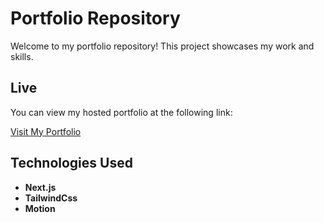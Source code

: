 # Portfolio Repository

Welcome to my portfolio repository! This project showcases my work and skills.

## Live

You can view my hosted portfolio at the following link:

[Visit My Portfolio](https://akashtwt.me)

## Technologies Used

- **Next.js**
- **TailwindCss**
- **Motion**

